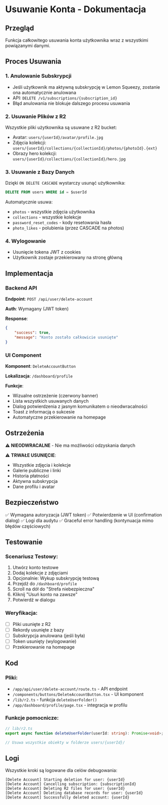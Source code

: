 # Usuwanie Konta - Dokumentacja

## Przegląd

Funkcja całkowitego usuwania konta użytkownika wraz z wszystkimi powiązanymi danymi.

## Proces Usuwania

### 1. Anulowanie Subskrypcji

-   Jeśli użytkownik ma aktywną subskrypcję w Lemon Squeezy, zostanie ona automatycznie anulowana
-   API: `DELETE /v1/subscriptions/{subscription_id}`
-   Błąd anulowania nie blokuje dalszego procesu usuwania

### 2. Usuwanie Plików z R2

Wszystkie pliki użytkownika są usuwane z R2 bucket:

-   Avatar: `users/{userId}/avatar/profile.jpg`
-   Zdjęcia kolekcji: `users/{userId}/collections/{collectionId}/photos/{photoId}.{ext}`
-   Obrazy hero kolekcji: `users/{userId}/collections/{collectionId}/hero.jpg`

### 3. Usuwanie z Bazy Danych

Dzięki `ON DELETE CASCADE` wystarczy usunąć użytkownika:

```sql
DELETE FROM users WHERE id = $userId
```

Automatycznie usuwa:

-   `photos` - wszystkie zdjęcia użytkownika
-   `collections` - wszystkie kolekcje
-   `password_reset_codes` - kody resetowania hasła
-   `photo_likes` - polubienia (przez CASCADE na photos)

### 4. Wylogowanie

-   Usunięcie tokena JWT z cookies
-   Użytkownik zostaje przekierowany na stronę główną

## Implementacja

### Backend API

**Endpoint**: `POST /api/user/delete-account`

**Auth**: Wymagany (JWT token)

**Response**:

```json
{
    "success": true,
    "message": "Konto zostało całkowicie usunięte"
}
```

### UI Component

**Komponent**: `DeleteAccountButton`

**Lokalizacja**: `/dashboard/profile`

**Funkcje**:

-   Wizualne ostrzeżenie (czerwony banner)
-   Lista wszystkich usuwanych danych
-   Dialog potwierdzenia z jasnym komunikatem o nieodwracalności
-   Toast z informacją o sukcesie
-   Automatyczne przekierowanie na homepage

## Ostrzeżenia

⚠️ **NIEODWRACALNE** - Nie ma możliwości odzyskania danych

⚠️ **TRWAŁE USUNIĘCIE**:

-   Wszystkie zdjęcia i kolekcje
-   Galerie publiczne i linki
-   Historia płatności
-   Aktywna subskrypcja
-   Dane profilu i avatar

## Bezpieczeństwo

✅ Wymagana autoryzacja (JWT token)
✅ Potwierdzenie w UI (confirmation dialog)
✅ Logi dla audytu
✅ Graceful error handling (kontynuacja mimo błędów częściowych)

## Testowanie

### Scenariusz Testowy:

1. Utwórz konto testowe
2. Dodaj kolekcje z zdjęciami
3. Opcjonalnie: Wykup subskrypcję testową
4. Przejdź do `/dashboard/profile`
5. Scroll na dół do "Strefa niebezpieczna"
6. Kliknij "Usuń konto na zawsze"
7. Potwierdź w dialogu

### Weryfikacja:

-   [ ] Pliki usunięte z R2
-   [ ] Rekordy usunięte z bazy
-   [ ] Subskrypcja anulowana (jeśli była)
-   [ ] Token usunięty (wylogowanie)
-   [ ] Przekierowanie na homepage

## Kod

### Pliki:

-   `/app/api/user/delete-account/route.ts` - API endpoint
-   `/components/buttons/DeleteAccountButton.tsx` - UI komponent
-   `/lib/r2.ts` - funkcja `deleteUserFolder()`
-   `/app/dashboard/profile/page.tsx` - integracja w profilu

### Funkcje pomocnicze:

```typescript
// lib/r2.ts
export async function deleteUserFolder(userId: string): Promise<void>;

// Usuwa wszystkie obiekty w folderze users/{userId}/
```

## Logi

Wszystkie kroki są logowane dla celów debugowania:

```
[Delete Account] Starting deletion for user: {userId}
[Delete Account] Cancelling subscription: {subscriptionId}
[Delete Account] Deleting R2 files for user: {userId}
[Delete Account] Deleting database records for user: {userId}
[Delete Account] Successfully deleted account: {userId}
```
